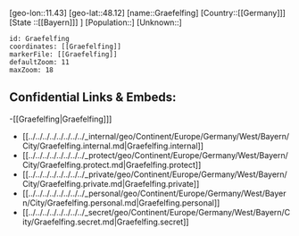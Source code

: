﻿---
location: [48.12,11.43]
mapzoom: [7,12] 
mapmarker: city 
type: City
tags:
- geo/City


SpocWebEntityId: 30622
isDeleted: false
confidential: public

---
[geo-lon::11.43]
[geo-lat::48.12]
[name::Graefelfing]
[Country::[[Germany]]]
[State ::[[Bayern]]] ]
[Population::]
[Unknown::]


```leaflet
id: Graefelfing
coordinates: [[Graefelfing]]
markerFile: [[Graefelfing]]
defaultZoom: 11 
maxZoom: 18
```


## Confidential Links & Embeds: 
-[[Graefelfing|Graefelfing]]] 
- [[../../../../../../../../_internal/geo/Continent/Europe/Germany/West/Bayern/City/Graefelfing.internal.md|Graefelfing.internal]] 
- [[../../../../../../../../_protect/geo/Continent/Europe/Germany/West/Bayern/City/Graefelfing.protect.md|Graefelfing.protect]] 
- [[../../../../../../../../_private/geo/Continent/Europe/Germany/West/Bayern/City/Graefelfing.private.md|Graefelfing.private]] 
- [[../../../../../../../../_personal/geo/Continent/Europe/Germany/West/Bayern/City/Graefelfing.personal.md|Graefelfing.personal]] 
- [[../../../../../../../../_secret/geo/Continent/Europe/Germany/West/Bayern/City/Graefelfing.secret.md|Graefelfing.secret]] 
